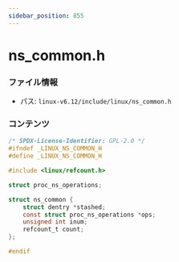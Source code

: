 ```yaml
---
sidebar_position: 855
---
```

# ns_common.h

### ファイル情報

- パス: `linux-v6.12/include/linux/ns_common.h`

### コンテンツ

```h
/* SPDX-License-Identifier: GPL-2.0 */
#ifndef _LINUX_NS_COMMON_H
#define _LINUX_NS_COMMON_H

#include <linux/refcount.h>

struct proc_ns_operations;

struct ns_common {
	struct dentry *stashed;
	const struct proc_ns_operations *ops;
	unsigned int inum;
	refcount_t count;
};

#endif

```
